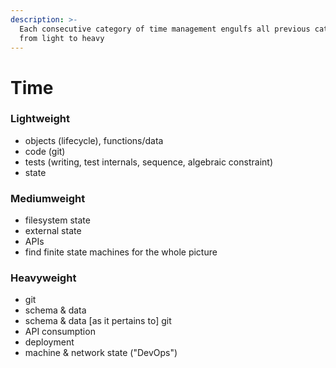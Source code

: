 ```yaml
---
description: >-
  Each consecutive category of time management engulfs all previous categories,
  from light to heavy
---
```


# Time

### Lightweight

* objects \(lifecycle\), functions/data
* code \(git\)
* tests \(writing, test internals, sequence, algebraic constraint\)
* state

### Mediumweight

* filesystem state
* external state
* APIs
* find finite state machines for the whole picture

### Heavyweight

* git
* schema & data
* schema & data \[as it pertains to\] git
* API consumption
* deployment
* machine & network state \("DevOps"\)


